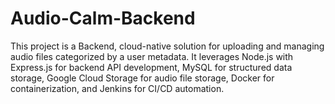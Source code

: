 # Audio-Calm-Backend
This project is a Backend, cloud-native solution for uploading and managing audio files categorized by a user metadata. It leverages Node.js with Express.js for backend API development, MySQL for structured data storage, Google Cloud Storage for audio file storage, Docker for containerization, and Jenkins for CI/CD automation.
